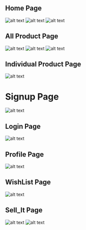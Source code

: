 ## Home Page

![alt text](image.png)
![alt text](image-1.png)
![alt text](image-2.png)

## All Product Page

![alt text](image-10.png)
![alt text](image-13.png)
![alt text](image-12.png)

## Individual Product Page

![alt text](image-9.png)

# Signup Page

![alt text](image-4.png)

## Login Page

![alt text](image-3.png)

## Profile Page

![alt text](image-15.png)

<!-- ![alt text](image-5.png) -->

## WishList Page

<!-- ![alt text](image-6.png) -->

![alt text](image-14.png)

## Sell_It Page

![alt text](image-7.png)
![alt text](image-8.png)
